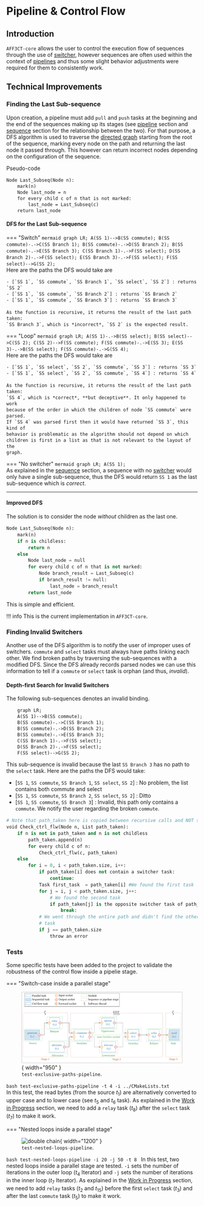 # Pipeline & Control Flow

## Introduction

`AFF3CT-core` allows the user to control the execution flow of sequences through
the use of [switcher](switcher.md), however sequences are often used within the
context of [pipelines](pipeline.md) and thus some slight behavior adjustments 
were required for them to consistently work.

## Technical Improvements

### Finding the Last Sub-sequence

Upon creation, a pipeline must add `pull` and `push` tasks at the beginning and 
the end of the sequences making up its stages (see [pipeline](pipeline.md) 
section and [sequence](sequence.md) section for the relationship between the 
two). For that purpose, a DFS algorithm is used to traverse the 
[directed graph](sequence.md#Digraph) starting from the root of the sequence, 
marking every node on the path and returning the last node it passed through. 
This however can return incorrect nodes depending on the configuration of the 
sequence.

Pseudo-code
```
Node Last_Subseq(Node n):
    mark(n)
    Node last_node = n
    for every child c of n that is not marked:
        last_node = Last_Subseq(c)
    return last_node
```

#### DFS for the Last Sub-sequence

=== "Switch"
    ```mermaid
        graph LR;
        A(SS 1)-->B(SS commute);
        B(SS commute)-.->C(SS Branch 1);
        B(SS commute)-.->D(SS Branch 2);
        B(SS commute)-.->E(SS Branch 3);
        C(SS Branch 1)-.->F(SS select);
        D(SS Branch 2)-.->F(SS select);
        E(SS Branch 3)-.->F(SS select);
        F(SS select)-->G(SS 2);
    ```  
    Here are the paths the DFS would take are

    - [`SS 1`, `SS commute`, `SS Branch 1`, `SS select`, `SS 2`] : returns `SS 2`
    - [`SS 1`, `SS commute`, `SS Branch 2`] : returns `SS Branch 2`
    - [`SS 1`, `SS commute`, `SS Branch 3`] : returns `SS Branch 3`

    As the function is recursive, it returns the result of the last path taken:
    `SS Branch 3`, which is *incorrect*, `SS 2` is the expected result.

=== "Loop"
    ```mermaid
    graph LR;
    A(SS 1)-.->B(SS select);
    B(SS select)-->C(SS 2);
    C(SS 2)-->F(SS commute);
    F(SS commute)-.->E(SS 3);
    E(SS 3)-.->B(SS select);
    F(SS commute)-.->G(SS 4);
    ```  
    Here are the paths the DFS would take are

    - [`SS 1`, `SS select`, `SS 2`, `SS commute`, `SS 3`] : returns `SS 3`
    - [`SS 1`, `SS select`, `SS 2`, `SS commute`, `SS 4`] : returns `SS 4`

    As the function is recursive, it returns the result of the last path taken:
    `SS 4`, which is *correct*, **but deceptive**. It only happened to work
    because of the order in which the children of node `SS commute` were parsed.
    If `SS 4` was parsed first then it would have returned `SS 3`, this kind of
    behavior is problematic as the algorithm should not depend on which
    children is first in a list as that is not relevant to the layout of the
    graph.

=== "No switcher"
    ```mermaid
    graph LR;
    A(SS 1);
    ```  
    As explained in the [sequence](sequence.md) section, a sequence with no 
    [switcher](switcher.md) would only have a single sub-sequence, thus the DFS 
    would return `SS 1` as the last sub-sequence which is *correct*.

----

#### Improved DFS

The solution is to consider the node *without* children as the last one.
```python
Node Last_Subseq(Node n):
    mark(n)
    if n is childless:
        return n
    else
        Node last_node = null
        for every child c of n that is not marked:
            Node branch_result = Last_Subseq(c)
            if branch_result != null:
                last_node = branch_result
        return last_node
```

This is simple and efficient.

!!! info
    This is the current implementation in `AFF3CT-core`.

### Finding Invalid Switchers

Another use of the DFS algorithm is to notify the user of improper uses of 
switchers. `commute` and `select` tasks must always have paths linking each 
other. We find broken paths by traversing the sub-sequences with a modified DFS. 
Since the DFS already records parsed nodes we can use this information to tell 
if a `commute` or `select` task is orphan (and thus, *invalid*).

#### Depth-first Search for Invalid Switchers

The following sub-sequences denotes an invalid binding.

```mermaid
    graph LR;
    A(SS 1)-->B(SS commute);
    B(SS commute)-.->C(SS Branch 1);
    B(SS commute)-.->D(SS Branch 2);
    B(SS commute)-.->E(SS Branch 3);
    C(SS Branch 1)-.->F(SS select);
    D(SS Branch 2)-.->F(SS select);
    F(SS select)-->G(SS 2);
```

This sub-sequence is invalid because the last `SS Branch 3` has no path to the 
`select` task. Here are the paths the DFS would take:

- [`SS 1`, `SS commute`, `SS Branch 1`, `SS select`, `SS 2`] : No problem, the 
  list contains both commute and select
- [`SS 1`, `SS commute`, `SS Branch 2`, `SS select`, `SS 2`] : Ditto
- [`SS 1`, `SS commute`, `SS Branch 3`] : Invalid, this path only contains a 
  `commute`. We notify the user regarding the broken `commute`.

```python
# Note that path_taken here is copied between recursive calls and NOT shared
void Check_ctrl_flw(Node n, List path_taken):
    if n is not in path_taken and n is not childless
        path_taken.append(n)
        for every child c of n:
            Check_ctrl_flw(c, path_taken)
    else
        for i = 0, i < path_taken.size, i++:
            if path_taken[i] does not contain a switcher task:
                continue:
            Task first_task  = path_taken[i] #We found the first task
            for j = i, j < path_taken.size, j++:
                # We found the second task
                if path_taken[j] is the opposite switcher task of path_taken[i]: 
                    break:
            # We went through the entire path and didn't find the other switcher 
            # task
            if j == path_taken.size 
                throw an error
```

### Tests

Some specific tests have been added to the project to validate the robustness of 
the control flow inside a pipelie stage.

=== "Switch-case inside a parallel stage"
    <figure markdown>
      ![double chain](./assets/test_exclusive_paths_pipeline.svg){ width="950" }
      <figcaption>`test-exclusive-paths-pipeline`.</figcaption>
    </figure>
    ```bash
    test-exclusive-paths-pipeline -t 4 -i ../CMakeLists.txt
    ```  
    In this test, the read bytes (from the source $t_1$) are alternatively 
    converted to upper case and to lower case (see $t_5$ and $t_6$ task). As 
    explained in the [Work in Progress](./wip.md#End-of-sequence) section, we 
    need to add a `relay` task ($t_8$) after the `select` task ($t_7$) to
    make it work.

=== "Nested loops inside a parallel stage"
    <figure markdown>
      ![double chain](./assets/test_nested_loops_pipeline.svg){ width="1200" }
      <figcaption>`test-nested-loops-pipeline`.</figcaption>
    </figure>
    ```bash
    test-nested-loops-pipeline -i 20 -j 50 -t 8
    ```
    In this test, two nested loops inside a parallel stage are tested.
    `-i` sets the number of iterations in the outer loop ($t_4$ Iterator) and 
    `-j` sets the number of iterations in the inner loop ($t_7$ Iterator).
    As explained in the [Work in Progress](./wip.md#End-of-sequence) section, we 
    need to add `relay` tasks ($t_2$ and $t_{15}$) before the first `select` 
    task ($t_3$) and after the last `commute` task ($t_5$) to make it work.
